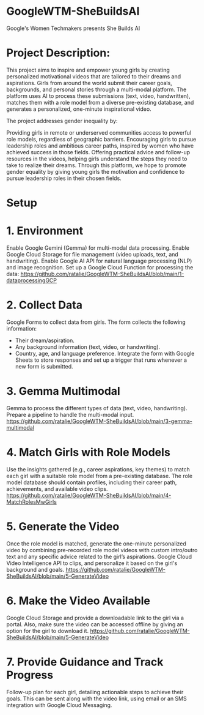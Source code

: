 # GoogleWTM-SheBuildsAI
Google's Women Techmakers presents She Builds AI
# Project Description:
This project aims to inspire and empower young girls by creating personalized motivational videos that are tailored to their dreams and aspirations. Girls from around the world submit their career goals, backgrounds, and personal stories through a multi-modal platform. The platform uses AI to process these submissions (text, video, handwritten), matches them with a role model from a diverse pre-existing database, and generates a personalized, one-minute inspirational video.

The project addresses gender inequality by:

Providing girls in remote or underserved communities access to powerful role models, regardless of geographic barriers.
Encouraging girls to pursue leadership roles and ambitious career paths, inspired by women who have achieved success in those fields.
Offering practical advice and follow-up resources in the videos, helping girls understand the steps they need to take to realize their dreams.
Through this platform, we hope to promote gender equality by giving young girls the motivation and confidence to pursue leadership roles in their chosen fields.

# Setup 
# 1. Environment
Enable Google Gemini (Gemma) for multi-modal data processing.
Enable Google Cloud Storage for file management (video uploads, text, and handwriting).
Enable Google AI API for natural language processing (NLP) and image recognition.
Set up a Google Cloud Function for processing the data: https://github.com/ratalie/GoogleWTM-SheBuildsAI/blob/main/1-dataprocessingGCP
# 2. Collect Data
Google Forms to collect data from girls. The form collects the following information:
- Their dream/aspiration.
- Any background information (text, video, or handwriting).
- Country, age, and language preference.
Integrate the form with Google Sheets to store responses and set up a trigger that runs whenever a new form is submitted.
# 3. Gemma Multimodal
Gemma to process the different types of data (text, video, handwriting). Prepare a pipeline to handle the multi-modal input. https://github.com/ratalie/GoogleWTM-SheBuildsAI/blob/main/3-gemma-multimodal
# 4. Match Girls with Role Models
Use the insights gathered (e.g., career aspirations, key themes) to match each girl with a suitable role model from a pre-existing database. The role model database should contain profiles, including their career path, achievements, and available video clips. https://github.com/ratalie/GoogleWTM-SheBuildsAI/blob/main/4-MatchRolesMwGirls
# 5. Generate the Video
Once the role model is matched, generate the one-minute personalized video by combining pre-recorded role model videos with custom intro/outro text and any specific advice related to the girl’s aspirations.
Google Cloud Video Intelligence API to clips, and personalize it based on the girl's background and goals. https://github.com/ratalie/GoogleWTM-SheBuildsAI/blob/main/5-GenerateVideo
# 6. Make the Video Available
Google Cloud Storage and provide a downloadable link to the girl via a portal. Also, make sure the video can be accessed offline by giving an option for the girl to download it. https://github.com/ratalie/GoogleWTM-SheBuildsAI/blob/main/5-GenerateVideo
# 7. Provide Guidance and Track Progress 
Follow-up plan for each girl, detailing actionable steps to achieve their goals. This can be sent along with the video link, using email or an SMS integration with Google Cloud Messaging.


